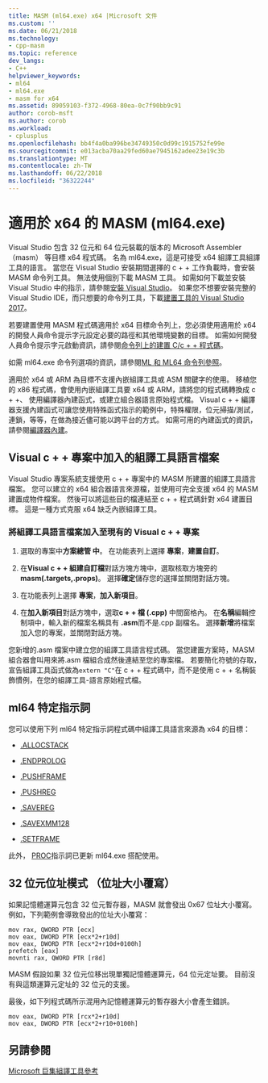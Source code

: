 ```yaml
---
title: MASM (ml64.exe) x64 |Microsoft 文件
ms.custom: ''
ms.date: 06/21/2018
ms.technology:
- cpp-masm
ms.topic: reference
dev_langs:
- C++
helpviewer_keywords:
- ml64
- ml64.exe
- masm for x64
ms.assetid: 89059103-f372-4968-80ea-0c7f90bb9c91
author: corob-msft
ms.author: corob
ms.workload:
- cplusplus
ms.openlocfilehash: bb4f4a0ba996be34749350c0d99c1915752fe99e
ms.sourcegitcommit: e013acba70aa29fed60ae7945162adee23e19c3b
ms.translationtype: MT
ms.contentlocale: zh-TW
ms.lasthandoff: 06/22/2018
ms.locfileid: "36322244"
---
```

# <a name="masm-for-x64-ml64exe"></a>適用於 x64 的 MASM (ml64.exe)

Visual Studio 包含 32 位元和 64 位元裝載的版本的 Microsoft Assembler （masm） 等目標 x64 程式碼。 名為 ml64.exe，這是可接受 x64 組譯工具組譯工具的語言。 當您在 Visual Studio 安裝期間選擇的 c + + 工作負載時，會安裝 MASM 命令列工具。 無法使用個別下載 MASM 工具。 如需如何下載並安裝 Visual Studio 中的指示，請參閱[安裝 Visual Studio](/visualstudio/install/install-visual-studio)。 如果您不想要安裝完整的 Visual Studio IDE，而只想要的命令列工具，下載[建置工具的 Visual Studio 2017](https://go.microsoft.com/fwlink/p/?linkid=875721)。

若要建置使用 MASM 程式碼適用於 x64 目標命令列上，您必須使用適用於 x64 的開發人員命令提示字元設定必要的路徑和其他環境變數的目標。 如需如何開發人員命令提示字元啟動資訊，請參閱[命令列上的建置 C/c + + 程式碼](../../build/building-on-the-command-line.md)。

如需 ml64.exe 命令列選項的資訊，請參閱[ML 和 ML64 命令列參照](../../assembler/masm/ml-and-ml64-command-line-reference.md)。  
  
適用於 x64 或 ARM 為目標不支援內嵌組譯工具或 ASM 關鍵字的使用。 移植您的 x86 程式碼，會使用內嵌組譯工具要 x64 或 ARM，請將您的程式碼轉換成 c + +、 使用編譯器內建函式，或建立組合器語言原始程式檔。 Visual c + + 編譯器支援內建函式可讓您使用特殊函式指示的範例中，特殊權限，位元掃描/測試，連鎖，等等，在做為接近儘可能以跨平台的方式。 如需可用的內建函式的資訊，請參閱[編譯器內建](../../intrinsics/compiler-intrinsics.md)。  

## <a name="add-an-assembler-language-file-to-a-visual-c-project"></a>Visual c + + 專案中加入的組譯工具語言檔案  
  
Visual Studio 專案系統支援使用 c + + 專案中的 MASM 所建置的組譯工具語言檔案。 您可以建立的 x64 組合器語言來源檔，並使用可完全支援 x64 的 MASM 建置成物件檔案。 然後可以將這些目的檔連結至 c + + 程式碼針對 x64 建置目標。 這是一種方式克服 x64 缺乏內嵌組譯工具。  

### <a name="to-add-an-assembler-language-file-to-an-existing-visual-c-project"></a>將組譯工具語言檔案加入至現有的 Visual c + + 專案

1. 選取的專案中**方案總管 中**。 在功能表列上選擇 **專案**，**建置自訂**。

1. 在**Visual c + + 組建自訂檔**對話方塊方塊中，選取核取方塊旁的  **masm(.targets,.props)**。 選擇**確定**儲存您的選擇並關閉對話方塊。

1. 在功能表列上選擇 **專案**，**加入新項目**。 

1. 在**加入新項目**對話方塊中，選取**c + + 檔 (.cpp)** 中間窗格內。 在**名稱**編輯控制項中，輸入新的檔案名稱具有 **.asm**而不是.cpp 副檔名。 選擇**新增**將檔案加入您的專案，並關閉對話方塊。

您新增的.asm 檔案中建立您的組譯工具語言程式碼。 當您建置方案時，MASM 組合器會叫用來將.asm 檔組合成然後連結至您的專案檔。 若要簡化符號的存取，宣告組譯工具函式做為`extern "C"`在 c + + 程式碼中，而不是使用 c + + 名稱裝飾慣例，在您的組譯工具-語言原始程式檔。
  
## <a name="ml64-specific-directives"></a>ml64 特定指示詞  

您可以使用下列 ml64 特定指示詞程式碼中組譯工具語言來源為 x64 的目標：  
  
-   [.ALLOCSTACK](../../assembler/masm/dot-allocstack.md)  
  
-   [.ENDPROLOG](../../assembler/masm/dot-endprolog.md)  
  
-   [.PUSHFRAME](../../assembler/masm/dot-pushframe.md)  
  
-   [.PUSHREG](../../assembler/masm/dot-pushreg.md)  
  
-   [.SAVEREG](../../assembler/masm/dot-savereg.md)  
  
-   [.SAVEXMM128](../../assembler/masm/dot-savexmm128.md)  
  
-   [.SETFRAME](../../assembler/masm/dot-setframe.md)  
  
此外， [PROC](../../assembler/masm/proc.md)指示詞已更新 ml64.exe 搭配使用。  
  
## <a name="32-bit-address-mode-address-size-override"></a>32 位元位址模式 （位址大小覆寫）  

如果記憶體運算元包含 32 位元暫存器，MASM 就會發出 0x67 位址大小覆寫。 例如，下列範例會導致發出的位址大小覆寫：  
  
```MASM  
mov rax, QWORD PTR [ecx]  
mov eax, DWORD PTR [ecx*2+r10d]  
mov eax, DWORD PTR [ecx*2+r10d+0100h]  
prefetch [eax]  
movnti rax, QWORD PTR [r8d]  
```  
  
MASM 假設如果 32 位元位移出現單獨記憶體運算元，64 位元定址要。 目前沒有與這類運算元定址的 32 位元的支援。  
  
最後，如下列程式碼所示混用內記憶體運算元的暫存器大小會產生錯誤。  
  
```MASM  
mov eax, DWORD PTR [rcx*2+r10d]  
mov eax, DWORD PTR [ecx*2+r10+0100h]  
```  
  
## <a name="see-also"></a>另請參閱  

[Microsoft 巨集組譯工具參考](../../assembler/masm/microsoft-macro-assembler-reference.md)